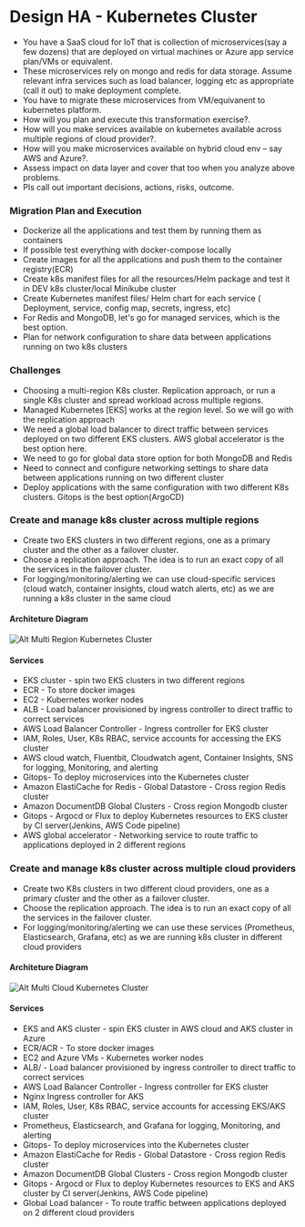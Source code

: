 # Design HA - Kubernetes Cluster

- You have a SaaS cloud for IoT that is collection of microservices(say a few dozens) that are deployed on virtual machines or Azure app service plan/VMs or equivalent.
- These microservices rely on mongo and redis for data storage. Assume relevant infra services such as load balancer, logging etc as appropriate (call it out) to make deployment complete.
- You have to migrate these microservices from VM/equivanent to kubernetes platform.
- How will you plan and execute this transformation exercise?.
- How will you make services available on kubernetes available across multiple regions of cloud provider?.
- How will you make microservices available on hybrid cloud env – say AWS and Azure?.
- Assess impact on data layer and cover that too when you analyze above problems.
- Pls call out important decisions, actions, risks, outcome.

### Migration Plan and Execution

- Dockerize all the applications and test them by running them as containers
- If possible test everything with docker-compose locally
- Create images for all the applications and push them to the container registry(ECR)
- Create k8s manifest files for all the resources/Helm package and test it in DEV k8s cluster/local Minikube cluster
- Create Kubernetes manifest files/ Helm chart for each service ( Deployment, service, config map, secrets, ingress, etc)
- For Redis and MongoDB, let's go for managed services, which is the best option.
- Plan for network configuration to share data between applications running on two k8s clusters

### Challenges

- Choosing a multi-region K8s cluster. Replication approach, or run a single K8s cluster and spread workload across multiple regions.
- Managed Kubernetes [EKS] works at the region level. So we will go with the replication approach
- We need a global load balancer to direct traffic between services deployed on two different EKS clusters. AWS global accelerator is the best option here.
- We need to go for global data store option for both MongoDB and Redis
- Need to connect and configure networking settings to share data between applications running on two different cluster
- Deploy applications with the same configuration with two different K8s clusters. Gitops is the best option(ArgoCD)

### Create and manage k8s cluster across multiple regions

- Create two EKS clusters in two different regions, one as a primary cluster and the other as a failover cluster.
- Choose a replication approach. The idea is to run an exact copy of all the services in the failover cluster.
- For logging/monitoring/alerting we can use cloud-specific services (cloud watch, container insights, cloud watch alerts, etc) as we are running a k8s cluster in the same cloud

#### Architeture Diagram

![Alt Multi Region Kubernetes Cluster](https://raw.githubusercontent.com/akilans/havels-task/main/images/EKS-multi-region.png?raw=true)

#### Services

- EKS cluster - spin two EKS clusters in two different regions
- ECR - To store docker images
- EC2 - Kubernetes worker nodes
- ALB - Load balancer provisioned by ingress controller to direct traffic to correct services
- AWS Load Balancer Controller - Ingress controller for EKS cluster
- IAM, Roles, User, K8s RBAC, service accounts for accessing the EKS cluster
- AWS cloud watch, Fluentbit, Cloudwatch agent, Container Insights, SNS for logging, Monitoring, and alerting
- Gitops- To deploy microservices into the Kubernetes cluster
- Amazon ElastiCache for Redis - Global Datastore - Cross region Redis cluster
- Amazon DocumentDB Global Clusters - Cross region Mongodb cluster
- Gitops - Argocd or Flux to deploy Kubernetes resources to EKS cluster by CI server(Jenkins, AWS Code pipeline)
- AWS global accelerator - Networking service to route traffic to applications deployed in 2 different regions

### Create and manage k8s cluster across multiple cloud providers

- Create two K8s clusters in two different cloud providers, one as a primary cluster and the other as a failover cluster.
- Choose the replication approach. The idea is to run an exact copy of all the services in the failover cluster.
- For logging/monitoring/alerting we can use these services (Prometheus, Elasticsearch, Grafana, etc) as we are running k8s cluster in different cloud providers

#### Architeture Diagram

![Alt Multi Cloud Kubernetes Cluster](https://raw.githubusercontent.com/akilans/havels-task/main/images/Multi-Cloud-K8S.png?raw=true)

#### Services

- EKS and AKS cluster - spin EKS cluster in AWS cloud and AKS cluster in Azure
- ECR/ACR - To store docker images
- EC2 and Azure VMs - Kubernetes worker nodes
- ALB/ - Load balancer provisioned by ingress controller to direct traffic to correct services
- AWS Load Balancer Controller - Ingress controller for EKS cluster
- Nginx Ingress controller for AKS
- IAM, Roles, User, K8s RBAC, service accounts for accessing EKS/AKS cluster
- Prometheus, Elasticsearch, and Grafana for logging, Monitoring, and alerting
- Gitops- To deploy microservices into the Kubernetes cluster
- Amazon ElastiCache for Redis - Global Datastore - Cross region Redis cluster
- Amazon DocumentDB Global Clusters - Cross region Mongodb cluster
- Gitops - Argocd or Flux to deploy Kubernetes resources to EKS and AKS cluster by CI server(Jenkins, AWS Code pipeline)
- Global Load balancer - To route traffic between applications deployed on 2 different cloud providers
